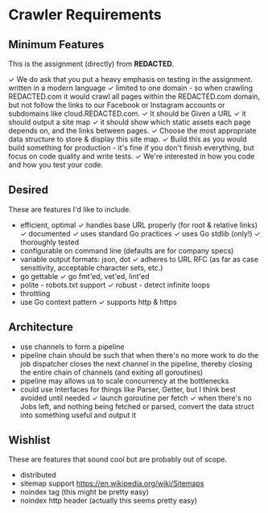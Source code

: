 # Crawler Requirements

## Minimum Features

This is the assignment (directly) from **REDACTED**.

✓ We do ask that you put a heavy emphasis on testing in the assignment.
 written in a modern language
✓ limited to one domain - so when crawling REDACTED.com it would crawl all pages within the REDACTED.com domain, but not follow the links to our Facebook or Instagram accounts or subdomains like cloud.REDACTED.com. 
✓ It should be Given a URL
✓ it should output a site map
✓ it should show which static assets each page depends on, and the links between pages.
✓ Choose the most appropriate data structure to store & display this site map.
✓ Build this as you would build something for production - it's fine if you don't finish everything, but focus on code quality and write tests.
✓ We're interested in how you code and how you test your code.

## Desired

These are features I'd like to include.

* efficient, optimal
✓ handles base URL properly (for root & relative links)
✓ documented
✓ uses standard Go practices
✓ uses Go stdlib (only!)
✓ thoroughly tested
* configurable on command line (defaults are for company specs)
* variable output formats: json, dot
✓ adheres to URL RFC (as far as case sensitivity, acceptable character sets, etc.)
* go gettable
✓ go fmt'ed, vet'ed, lint'ed
* polite - robots.txt support
✓ robust - detect infinite loops
* throttling
* use Go context pattern
✓ supports http & https

## Architecture

* use channels to form a pipeline
* pipeline chain should be such that when there's no more work to do the job dispatcher closes the next channel in the pipeline, thereby closing the entire chain of channels (and exiting all goroutines)
* pipeline may allows us to scale concurrency at the bottlenecks
* could use Interfaces for things like Parser, Getter, but I think best avoided until needed
✓ launch goroutine per fetch
✓ when there's no Jobs left, and nothing being fetched or parsed, convert the data struct into something useful and output it

## Wishlist

These are features that sound cool but are probably out of scope.

* distributed
* sitemap support https://en.wikipedia.org/wiki/Sitemaps
* noindex tag (this might be pretty easy)
* noindex http header (actually this seems pretty easy)
